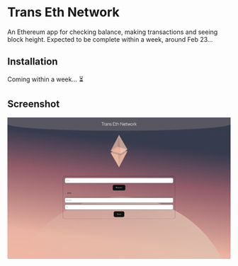 # Trans Eth Network

An Ethereum app for checking balance, making transactions and seeing block height. Expected to be complete within a week, around Feb 23...

## Installation

Coming within a week... :hourglass_flowing_sand:

## Screenshot

![Screenshot of Trans Eth Neetwork](./content/img/trans-eth-network.jpg 'Trans Eth Network')
